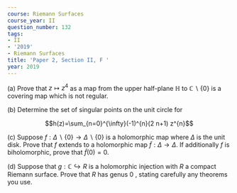 ```yaml
---
course: Riemann Surfaces
course_year: II
question_number: 132
tags:
- II
- '2019'
- Riemann Surfaces
title: 'Paper 2, Section II, F '
year: 2019
---
```




(a) Prove that $z \mapsto z^{4}$ as a map from the upper half-plane $\mathbb{H}$ to $\mathbb{C} \backslash\{0\}$ is a covering map which is not regular.

(b) Determine the set of singular points on the unit circle for

$$h(z)=\sum_{n=0}^{\infty}(-1)^{n}(2 n+1) z^{n}$$

(c) Suppose $f: \Delta \backslash\{0\} \rightarrow \Delta \backslash\{0\}$ is a holomorphic map where $\Delta$ is the unit disk. Prove that $f$ extends to a holomorphic map $\tilde{f}: \Delta \rightarrow \Delta$. If additionally $f$ is biholomorphic, prove that $\tilde{f}(0)=0$.

(d) Suppose that $g: \mathbb{C} \hookrightarrow R$ is a holomorphic injection with $R$ a compact Riemann surface. Prove that $R$ has genus 0 , stating carefully any theorems you use.